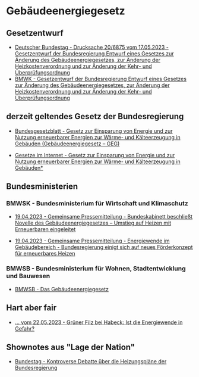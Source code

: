 # Gebäudeenergiegesetz

## Gesetzentwurf
- [Deutscher Bundestag - Drucksache 20/6875 vom 17.05.2023 - Gesetzentwurf der Bundesregierung
Entwurf eines Gesetzes zur Änderung des Gebäudeenergiegesetzes, zur Änderung der Heizkostenverordnung und zur Änderung der Kehr- und Überprüfungsordnung](https://dserver.bundestag.de/btd/20/068/2006875.pdf)
- [BMWK - Gesetzentwurf der Bundesregierung
Entwurf eines Gesetzes zur Änderung des Gebäudeenergiegesetzes, zur Änderung der Heizkostenverordnung und zur Änderung der Kehr- und Überprüfungsordnung](https://www.bmwk.de/Redaktion/DE/Downloads/Gesetz/entwurf-geg.pdf?__blob=publicationFile&v=6)

## derzeit geltendes Gesetz der Bundesregierung
- [Bundesgesetzblatt - Gesetz zur Einsparung von Energie und zur Nutzung erneuerbarer Energien zur Wärme- und Kälteerzeugung in Gebäuden (Gebäudeenergiegesetz – GEG)](https://www.bgbl.de/xaver/bgbl/start.xav?startbk=Bundesanzeiger_BGBl&bk=Bundesanzeiger_BGBl&start=//*[@attr_id=%27bgbl107s1519.pdf%27]#__bgbl__%2F%2F*%5B%40attr_id%3D%27bgbl120s1728.pdf%27%5D__1597393377855)

- [Gesetze im Internet - Gesetz zur Einsparung von Energie und zur Nutzung erneuerbarer Energien zur Wärme- und Kälteerzeugung in Gebäuden*](https://www.gesetze-im-internet.de/geg/)


## Bundesministerien

### BMWSK - Bundesministerium für Wirtschaft und Klimaschutz
- [19.04.2023 - Gemeinsame Pressemitteilung - Bundeskabinett beschließt Novelle des Gebäudeenergiegesetzes – Umstieg auf Heizen mit Erneuerbaren eingeleitet](https://www.bmwk.de/Redaktion/DE/Pressemitteilungen/2023/04/20230419-bundeskabinett-beschliesst-novelle-des-gebaeudeenergiegesetzes.html)

- [19.04.2023 - Gemeinsame Pressemitteilung - Energiewende im Gebäudebereich - Bundesregierung einigt sich auf neues Förderkonzept für erneuerbares Heizen](https://www.bmwk.de/Redaktion/DE/Pressemitteilungen/2023/04/20230419-bundesregierung-einigt-sich-auf-neues-foerderkonzept-fuer-erneuerbares-heizen.html)

### BMWSB - Bundesministerium für Wohnen, Stadtentwicklung und Bauwesen
- [BMWSB - Das Gebäudeenergiegesetz](https://www.bmwsb.bund.de/Webs/BMWSB/DE/themen/bauen/energieeffizientes-bauen-sanieren/gebaeudeenergiegesetz/gebaeudeenergiegesetz-node.html)


## Hart aber fair 
- [... vom 22.05.2023 - Grüner Filz bei Habeck: Ist die Energiewende in Gefahr?](https://www1.wdr.de/daserste/hartaberfair/videos/video-gruener-filz-bei-habeck-ist-die-energiewende-in-gefahr-102.html)


## Shownotes aus "Lage der Nation"
- [Bundestag - Kontroverse Debatte über die Heizungspläne der Bundesregierung](https://www.bundestag.de/dokumente/textarchiv/2023/kw21-de-aktuelle-stunde-heizungsplaene-949408)